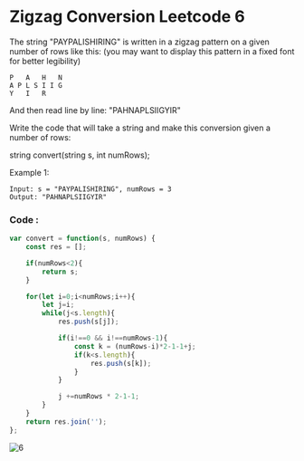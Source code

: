 # Zigzag Conversion Leetcode 6

The string "PAYPALISHIRING" is written in a zigzag pattern on a given number of rows like this: (you may want to display this pattern in a fixed font for better legibility)
```
P   A   H   N
A P L S I I G
Y   I   R
```
And then read line by line: "PAHNAPLSIIGYIR"

Write the code that will take a string and make this conversion given a number of rows:

string convert(string s, int numRows);
 

Example 1:
 ```
Input: s = "PAYPALISHIRING", numRows = 3
Output: "PAHNAPLSIIGYIR"
```

### Code :

```Javascript
var convert = function(s, numRows) {
    const res = [];

    if(numRows<2){
        return s;
    }

    for(let i=0;i<numRows;i++){
        let j=i;
        while(j<s.length){
            res.push(s[j]);

            if(i!==0 && i!==numRows-1){
                const k = (numRows-i)*2-1-1+j;
                if(k<s.length){
                    res.push(s[k]);
                }
            }

            j +=numRows * 2-1-1;
        }
    }
    return res.join('');
};
```
![6](https://user-images.githubusercontent.com/96117746/229323435-c2aedc91-6491-4f74-9a99-c3489a7a167a.png)
